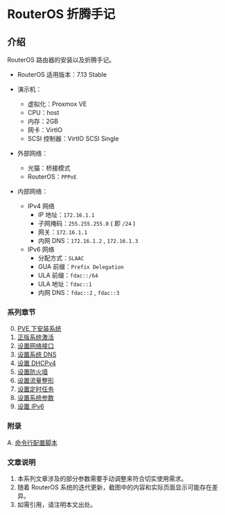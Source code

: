 # RouterOS 折腾手记

## 介绍

RouterOS 路由器的安装以及折腾手记。

- RouterOS 适用版本：7.13 Stable


- 演示机：
    - 虚拟化：Proxmox VE
    - CPU：host
    - 内存：2GB
    - 网卡：VirtIO
    - SCSI 控制器：VirtIO SCSI Single

- 外部网络：
    - 光猫：桥接模式
    - RouterOS：`PPPoE`

- 内部网络：
    - IPv4 网络
        - IP 地址：`172.16.1.1`
        - 子网掩码：`255.255.255.0` ( 即 `/24` )
        - 网关：`172.16.1.1`
        - 内网 DNS：`172.16.1.2` , `172.16.1.3`
    - IPv6 网络
        - 分配方式：`SLAAC`
        - GUA 前缀：`Prefix Delegation`
        - ULA 前缀：`fdac::/64`
        - ULA 地址：`fdac::1`
        - 内网 DNS：`fdac::2` , `fdac::3`


### 系列章节

00.  [ PVE 下安装系统](./00.PVE下安装系统.md)
01.  [正版系统激活](./01.正版系统激活.md)
02.  [设置网络接口](./02.设置网络接口.md)
03.  [设置系统 DNS](./03.设置系统DNS.md)
04.  [设置 DHCPv4](./04.设置DHCPv4.md)
05.  [设置防火墙](./05.设置防火墙.md)
06.  [设置流量整形](./06.设置流量整形.md)
07.  [设置定时任务](./07.设置定时任务.md)
08.  [设置系统参数](./08.设置系统参数.md)
09.  [设置 IPv6 ](./09.设置IPv6.md)

### 附录

A.  [命令行配置脚本](./A.命令行配置脚本.md)

### 文章说明

1.  本系列文章涉及的部分参数需要手动调整来符合切实使用需求。
2.  随着 RouterOS 系统的迭代更新，截图中的内容和实际页面显示可能存在差异。
3.  如需引用，请注明本文出处。


